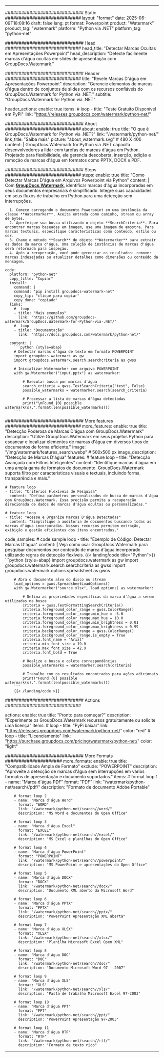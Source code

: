 
---
############################# Static ############################
layout: "format"
date:  2025-06-09T18:08:16
draft: false
lang: pt
format: Powerpoint
product: "Watermark"
product_tag: "watermark"
platform: "Python via .NET"
platform_tag: "python-net"

############################# Head ############################
head_title: "Detectar Marcas Ocultas em Apresentações Powerpoint"
head_description: "Detecte facilmente marcas d'água ocultas em slides de apresentação com GroupDocs.Watermark."

############################# Header ############################
title: "Revele Marcas D'água em Apresentações Powerpoint" 
description: "Gerencie elementos de marcas d'água dentro de conjuntos de slides com os recursos confiáveis do GroupDocs.Watermark for Python via .NET."
subtitle: "GroupDocs.Watermark for Python via .NET" 

header_actions:
  enable: true
  items:
    #  loop
    - title: "Teste Gratuito Disponível em PyPi"
      link: "https://releases.groupdocs.com/watermark/python-net/"
      
############################# About ############################
about:
    enable: true
    title: "O que é GroupDocs.Watermark for Python via .NET?"
    link: "/watermark/python-net/"
    link_title: "Saiba mais"
    picture: "about_watermark.svg" # 480 X 400
    content: |
       GroupDocs.Watermark for Python via .NET capacita desenvolvedores a lidar com tarefas de marcas d'água em Python. Projetado para flexibilidade, ele gerencia descoberta, inserção, edição e remoção de marcas d'água em formatos como PPTX, DOCX e PDF.

############################# Steps ############################
steps:
    enable: true
    title: "Como Detectar Marcas D'água em Arquivos Powerpoint via Python"
    content: |
      Com **[GroupDocs.Watermark](https://products.groupdocs.com/watermark/python-net/)**, identificar marcas d'água incorporadas em seus documentos empresariais é simplificado. Integre suas capacidades em seus fluxos de trabalho em Python para uma detecção sem interrupções.
      
      1. Comece carregando o documento Powerpoint em uma instância da classe **Watermarker**. Aceita entrada como caminho, stream ou array de bytes.
      2. Aperfeiçoe sua busca utilizando o objeto **SearchCriteria**. Para encontrar marcas baseadas em imagem, use uma imagem de amostra. Para marcas textuais, especifique características como conteúdo, estilo ou cor.
      3. Chame o método **Search** do objeto **Watermarker** para extrair os dados da marca d'água. Uma coleção de instâncias de marcas d'água será retornada para inspeção.
      4. Após a recuperação, você pode gerenciar os resultados: remover marcas indesejadas ou atualizar detalhes como dimensões ou conteúdo da mensagem.
   
    code:
      platform: "python-net"
      copy_title: "Copiar"
      install:
        command: |
        command: "pip install groupdocs-watermark-net"
        copy_tip: "clique para copiar"
        copy_done: "copiado"
      links:
        #  loop
        - title: "Mais exemplos"
          link: "https://github.com/groupdocs-watermark/GroupDocs.Watermark-for-Python-via-.NET/"
        #  loop
        - title: "Documentação"
          link: "https://docs.groupdocs.com/watermark/python-net/"
          
      content: |
        ```python {style=abap}
        # Detectar marcas d'água de texto em formato POWERPOINT
        import groupdocs.watermark as gw
        import groupdocs.watermark.search.searchcriteria as gwss

        # Inicializar Watermarker com arquivo POWERPOINT
        with gw.Watermarker("input.pptx") as watermarker:

            # Executar busca por marcas d'água
            search_criteria = gwss.TextSearchCriteria("test", False)
            possible_watermarks = watermarker.search(search_criteria)

            # Processar a lista de marcas d'água detectadas
            print("\nFound {0} possible watermark(s).".format(len(possible_watermarks)))
        ```            

############################# More features ############################
more_features:
  enable: true
  title: "Detecção Poderosa de Marcas D'água com GroupDocs.Watermark"
  description: "Utilize GroupDocs.Watermark em seus projetos Python para escanear e localizar elementos de marcas d'água em diversos tipos de documentos de forma eficiente."
  image: "/img/watermark/features_search.webp" # 500x500 px
  image_description: "Detecção de Marcas D'água"
  features:
    # feature loop
    - title: "Detecção Avançada com Filtros Inteligentes"
      content: "Identifique marcas d'água em uma ampla gama de formatos de documento. GroupDocs.Watermark suporta filtro por características visuais e textuais, incluindo forma, transparência e mais."

    # feature loop
    - title: "Critérios Flexíveis de Pesquisa"
      content: "Defina parâmetros personalizados de busca de marcas d'água com GroupDocs.Watermark. Essa precisão permite a recuperação direcionada de dados de marcas d'água ocultas ou personalizadas."

    # feature loop
    - title: "Acesse e Organize Marcas D'água Detectadas"
      content: "Simplifique a auditoria de documentos buscando todas as marcas d'água incorporadas. Nossos recursos permitem extração, exibição e gestão eficientes dos itens encontrados."
      
  code_samples:
    # code sample loop
    - title: "Exemplo de Código: Detectar Marcas D'água"
      content: |
        Veja como usar GroupDocs.Watermark para pesquisar documentos por conteúdo de marca d'água incorporado utilizando regras de detecção flexíveis.
        {{< landing/code title="Python">}}
        ```python {style=abap}
        import groupdocs.watermark as gw
        import groupdocs.watermark.search.searchcriteria as gwss
        import groupdocs.watermark.options.spreadsheet as gwos

        # Abra o documento alvo do disco ou stream
        load_options = gwos.SpreadsheetLoadOptions()
        with gw.Watermarker("source.xlsx", load_options) as watermarker:

            # Defina as propriedades específicas da marca d'água a serem utilizadas na busca
            criteria = gwss.TextFormattingSearchCriteria()
            criteria.foreground_color_range = gwss.ColorRange()
            criteria.foreground_color_range.min_hue = -5.0
            criteria.foreground_color_range.max_hue = 10.0
            criteria.foreground_color_range.min_brightness = 0.01
            criteria.foreground_color_range.max_brightness = 0.99
            criteria.background_color_range = gwss.ColorRange()
            criteria.background_color_range.is_empty = True
            criteria.font_name = "Arial"
            criteria.min_font_size = 19.0
            criteria.max_font_size = 42.0
            criteria.font_bold = True

            # Realize a busca e colete correspondências
            possible_watermarks = watermarker.search(criteria)

            # Trabalhe com os resultados encontrados para ações adicionais
            print("Found {0} possible watermark(s).".format(len(possible_watermarks)))
        ```
        {{< /landing/code >}}


############################# Actions ############################

actions:
  enable: true
  title: "Pronto para começar?"
  description: "Experimente os GroupDocs.Watermark recursos gratuitamente ou solicite uma licença"
  items:
    #  loop
    - title: "PyPi baixar"
      link: "https://releases.groupdocs.com/watermark/python-net/"
      color: "red"
        #  loop
    - title: "Licenciamento"
      link: "https://purchase.groupdocs.com/pricing/watermark/python-net/"
      color: "light"


############################# More Formats #####################
more_formats:
    enable: true
    title: "Compatibilidade Ampla de Formato"
    exclude: "POWERPOINT"
    description: "Aproveite a detecção de marcas d'água sem interrupções em vários formatos de apresentação e documento suportados."
    items: 
        # format loop 1
        - name: "Marca d'água PDF"
          format: "PDF"
          link: "/watermark/python-net/search//pdf/"
          description: "Formato de documento Adobe Portable"

        # format loop 2
        - name: "Marca d'água Word"
          format: "WORD"
          link: "/watermark/python-net/search//word/"
          description: "MS Word e documentos do Open Office"
          
        # format loop 3
        - name: "Marca d'água Excel"
          format: "EXCEL"
          link: "/watermark/python-net/search//excel/"
          description: "MS Excel e planilhas do Open Office"

        # format loop 4
        - name: "Marca d'água PowerPoint"
          format: "POWERPOINT"
          link: "/watermark/python-net/search//powerpoint/"
          description: "MS PowerPoint e apresentações do Open Office"

        # format loop 5
        - name: "Marca d'água DOCX"
          format: "DOCX"
          link: "/watermark/python-net/search//docx/"
          description: "Documento XML aberto da Microsoft Word"
          
        # format loop 6
        - name: "Marca d'água PPTX"
          format: "PPTX"
          link: "/watermark/python-net/search//pptx/"
          description: "PowerPoint Apresentação XML aberta"
          
        # format loop 7
        - name: "Marca d'água XLSX"
          format: "XLSX"
          link: "/watermark/python-net/search//xlsx/"
          description: "Planilha Microsoft Excel Open XML"

        # format loop 8
        - name: "Marca d'água DOC"
          format: "DOC"
          link: "/watermark/python-net/search//doc/"
          description: "Documento Microsoft Word 97 - 2007"

        # format loop 9
        - name: "Marca d'água XLS"
          format: "XLS"
          link: "/watermark/python-net/search//xls/"
          description: "Pasta de trabalho Microsoft Excel 97-2003"

        # format loop 10
        - name: "Marca d'água PPT"
          format: "PPT"
          link: "/watermark/python-net/search//ppt/"
          description: "PowerPoint Apresentação 97-2003"

        # format loop 11
        - name: "Marca d'água RTF"
          format: "RTF"
          link: "/watermark/python-net/search//rtf/"
          description: "Formato de texto rico"

---